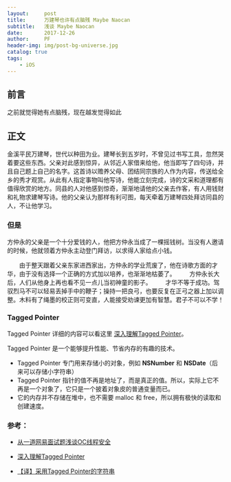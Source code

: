 ```yaml
---
layout:     post
title:      万建琴也许有点脑残 Maybe Naocan
subtitle:   浅谈 Maybe Naocan
date:       2017-12-26
author:     PF
header-img: img/post-bg-universe.jpg
catalog: true
tags:
    - iOS
---
```



## 前言

之前就觉得她有点脑残，现在越发觉得如此


## 正文

金溪平民万建琴，世代以种田为业。建琴长到五岁时，不曾见过书写工具，忽然哭着要这些东西。父亲对此感到惊异，从邻近人家借来给他，他当即写了四句诗，并且自己题上自己的名字。这首诗以赡养父母、团结同宗族的人作为内容，传送给全乡的秀才观赏。从此有人指定事物叫他写诗，他能立刻完成，诗的文采和道理都有值得欣赏的地方。同县的人对他感到惊奇，渐渐地请他的父亲去作客，有人用钱财和礼物求建琴写诗。他的父亲认为那样有利可图，每天牵着万建琴四处拜访同县的人，不让他学习。


### 但是

方仲永的父亲是一个十分爱钱的人，他把方仲永当成了一棵摇钱树。当没有人邀请的时候，他就领着方仲永主动登门拜访，以求得人家给点小钱。


　　由于整天跟着父亲东家进西家出，方仲永的学业荒废了，他在诗歌方面的才华，由于没有选择一个正确的方式加以培养，也渐渐地枯萎了。
　　方仲永长大后，人们从他身上再也看不见一点儿当初神童的影子。
　　才华不等于成功。驾驭烈马不可以轻易丢掉手中的鞭子；操持一把良弓，也要反复在正弓之器上加以调整。木料有了绳墨的校正则可变直，人能接受劝谏更加有智慧。君子不可以不学！

### Tagged Pointer

Tagged Pointer 详细的内容可以看这里 [深入理解Tagged Pointer](http://www.infoq.com/cn/articles/deep-understanding-of-tagged-pointer)。

Tagged Pointer 是一个能够提升性能、节省内存的有趣的技术。

- Tagged Pointer 专门用来存储小的对象，例如 **NSNumber** 和 **NSDate**（后来可以存储小字符串）
- Tagged Pointer 指针的值不再是地址了，而是真正的值。所以，实际上它不再是一个对象了，它只是一个披着对象皮的普通变量而已。
- 它的内存并不存储在堆中，也不需要 malloc 和 free，所以拥有极快的读取和创建速度。




### 参考：

- [从一道网易面试题浅谈OC线程安全](https://www.jianshu.com/p/cec2a41aa0e7)

- [深入理解Tagged Pointer](http://www.infoq.com/cn/articles/deep-understanding-of-tagged-pointer)

- [【译】采用Tagged Pointer的字符串](http://www.cocoachina.com/ios/20150918/13449.html)

